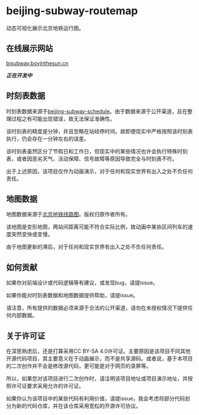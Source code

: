 # beijing-subway-routemap

动态可视化展示北京地铁运行图。

## 在线展示网站

[bjsubway.boyinthesun.cn](https://bjsubway.boyinthesun.cn)

***正在开发中***

## 时刻表数据

时刻表数据来源于[beijing-subway-schedule](https://github.com/BoyInTheSun/beijing-subway-schedule)。由于数据来源于公开渠道，且在整理过程之有可能出现错误，故无法保证准确性。

该时刻表的精度是分钟，并且忽略在站经停时间。故即便现实中严格按照该时刻表执行，仍会存在一分钟左右的误差。

该时刻表虽然区分了节假日和工作日，但现实中的某些情况也许会执行特殊时刻表，或者因恶劣天气、活动保障、信号故障等原因导致完全与时刻表不符。

出于上述原因，该项目仅作为动画演示，对于任何和现实世界有出入之处不负任何责任。

## 地图数据

地图数据来源于[北京地铁线路图](https://map.bjsubway.com/)。版权归原作者所有。

该地图是变形地图，两站间距离可能不符合实际比例，故动画中某些区间列车的速度突然变快或变慢。

由于地图更新的滞后，对于任何和现实世界有出入之处不负任何责任。

## 如何贡献

如果你对前端设计或代码逻辑等有建议，或发现bug，请提issue。

如果你能对时刻表数据和地图数据提供帮助，请提issue。

请注意，所有提供的数据必须来源于合法的公开渠道，请勿在未授权情况下提供任何内部数据。

## 关于许可证

在深思熟虑后，还是打算采用CC BY-SA 4.0许可证。主要原因是该项目不同其他开源代码项目，其主要意义在于动画展示，而不是共享源码。或者说，基于本项目的二次创作并不会是修改源代码，更可能是对于网页的录屏等。

所以，如果您对该项目进行二次创作时，请注明该项目地址或项目演示地址，并按照许可证要求采用允许的许可证。

如果你认为该项目中的某些代码有利用价值，请提issue，我会考虑将部分代码划分为新的代码仓库，并在该仓库采用宽松的开源许可协议。
